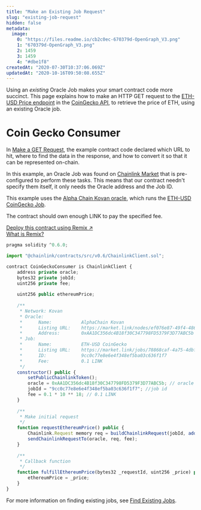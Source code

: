 ```yaml
---
title: "Make an Existing Job Request"
slug: "existing-job-request"
hidden: false
metadata: 
  image: 
    0: "https://files.readme.io/cb2c0ec-670379d-OpenGraph_V3.png"
    1: "670379d-OpenGraph_V3.png"
    2: 1459
    3: 1459
    4: "#dbe1f8"
createdAt: "2020-07-30T10:37:06.069Z"
updatedAt: "2020-10-16T09:50:08.655Z"
---
```

Using an *existing* Oracle Job makes your smart contract code more succinct. This page explains how to make an HTTP GET request to the <a href="https://api.coingecko.com/api/v3/simple/price?ids=ethereum&vs_currencies=usd" target="_blank">ETH-USD Price endpoint</a> in the <a href="https://www.coingecko.com/en/api#explore-api" target="_blank">CoinGecko API</a>, to retrieve the price of ETH, using an existing Oracle job.

# Coin Gecko Consumer

In [Make a GET Request](doc:make-a-http-get-request), the example contract code declared which URL to hit, where to find the data in the response, and how to convert it so that it can be represented on-chain. 

In this example, an Oracle Job was found on <a href="https://market.link/" target="_blank">Chainlink Market</a> that is pre-configured to perform these tasks. This means that our contract needn't specify them itself, it only needs the Oracle address and the Job ID.

This example uses the <a href="https://market.link/nodes/ef076e87-49f4-486b-9878-c4806781c7a0?start=1601380594&end=1601985394" target="_blank">Alpha Chain Kovan oracle</a>, which runs the <a href="https://market.link/jobs/78868caf-4a75-4dbf-a4cf-52538a283409" target="_blank">ETH-USD CoinGecko Job</a>.

The contract should own enough LINK to pay the specified fee.

<div class="row text-center center">
<div class="col-xs-12 col-md-6 col-md-offset-3">
<a href="https://remix.ethereum.org/#version=soljson-v0.6.7+commit.b8d736ae.js&optimize=false&evmVersion=null&gist=94b5de0732702de00a3238d3d6e738e6" target="_blank" class="cl-button--ghost solidity-tracked">Deploy this contract using Remix ↗</a>
</div>
<div class="col-xs-12 col-md-6 col-md-offset-3">
<a href="https://docs.chain.link/docs/example-walkthrough" target="_blank">What is Remix?</a>
</div>
</div>

```javascript Kovan
pragma solidity ^0.6.0;

import "@chainlink/contracts/src/v0.6/ChainlinkClient.sol";

contract CoinGeckoConsumer is ChainlinkClient {
    address private oracle;
    bytes32 private jobId;
    uint256 private fee;
    
    uint256 public ethereumPrice;
    
    /**
     * Network: Kovan
     * Oracle: 
     *      Name:           AlphaChain Kovan
     *      Listing URL:    https://market.link/nodes/ef076e87-49f4-486b-9878-c4806781c7a0?start=1601380594&end=1601985394
     *      Address:        0xAA1DC356dc4B18f30C347798FD5379F3D77ABC5b
     * Job: 
     *      Name:           ETH-USD CoinGecko
     *      Listing URL:    https://market.link/jobs/78868caf-4a75-4dbf-a4cf-52538a283409
     *      ID:             9cc0c77e8e6e4f348ef5ba03c636f1f7
     *      Fee:            0.1 LINK
     */
    constructor() public {
    	setPublicChainlinkToken();
    	oracle = 0xAA1DC356dc4B18f30C347798FD5379F3D77ABC5b; // oracle address
    	jobId = "9cc0c77e8e6e4f348ef5ba03c636f1f7"; //job id
    	fee = 0.1 * 10 ** 18; // 0.1 LINK
    }
    
    /**
     * Make initial request
     */
    function requestEthereumPrice() public {
    	Chainlink.Request memory req = buildChainlinkRequest(jobId, address(this), this.fulfillEthereumPrice.selector);
    	sendChainlinkRequestTo(oracle, req, fee);
    }
    
    /**
     * Callback function
     */
    function fulfillEthereumPrice(bytes32 _requestId, uint256 _price) public recordChainlinkFulfillment(_requestId) {
    	ethereumPrice = _price;
    }
}
```

For more information on finding existing jobs, see [Find Existing Jobs](doc:listing-services).